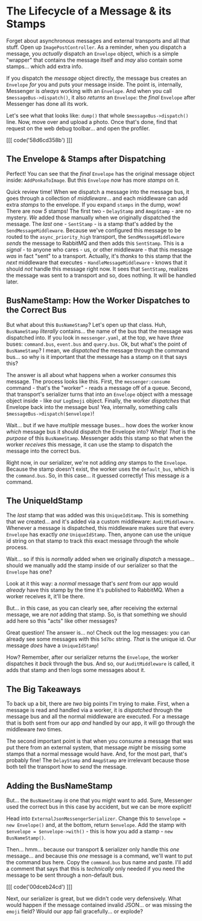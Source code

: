# The Lifecycle of a Message & its Stamps

Forget about asynchronous messages and external transports and all that stuff.
Open up `ImagePostController`. As a reminder, when you dispatch a message, you
*actually* dispatch an `Envelope` object, which is a simple "wrapper" that contains
the message itself and *may* also contain some stamps... which add extra info.

If you dispatch the *message* object directly, the message bus creates an
`Envelope` *for* you and puts your message inside. The point is, internally, Messenger
is *always* working with an `Envelope`. And when you call `$messageBus->dispatch()`,
it also *returns* an `Envelope`: the *final* `Envelope` after Messenger has
done all its work.

Let's see what that looks like: `dump()` that whole `$messageBus->dispatch()` line.
Now, move over and upload a photo. Once that's done, find that request on the
web debug toolbar... and open the profiler.

[[[ code('58d6cd358b') ]]]

## The Envelope & Stamps after Dispatching

Perfect! You can see that the *final* `Envelope` has the original message object
inside: `AddPonkaToImage`. But this `Envelope` *now* has more *stamps* on it.

Quick review time! When we dispatch a message into the message bus, it goes through
a collection of *middleware*... and each middleware can add extra *stamps* to the
envelope. If you expand `stamps` in the dump, wow! There are now *5* stamps! The
first two - `DelayStamp` and `AmqpStamp` - are no mystery. *We* added those
manually when we originally dispatched the message. The *last* one - `SentStamp` -
is a stamp that's added by the `SendMessageMiddleware`. Because we've configured
this message to be routed to the `async_priority_high` transport, the
`SendMessageMiddleware` *sends* the message to RabbitMQ and then adds this `SentStamp`.
This is a *signal* - to anyone who cares - us, or other middleware - that this
message *was* in fact "sent" to a transport. Actually, it's *thanks* to this
stamp that the *next* middleware that executes - `HandleMessageMiddleware` - knows
that it should *not* handle this message right now. It sees that `SentStamp`,
realizes the message was sent to a transport and so, does nothing. It will be
handled later.

## BusNameStamp: How the Worker Dispatches to the Correct Bus

But what about this `BusNameStamp`? Let's open up that class. Huh, `BusNameStamp`
*literally* contains... the name of the bus that the message was dispatched into.
If you look in `messenger.yaml`, at the top, we have *three* buses:
`command.bus`, `event.bus` and `query.bus`. Ok, but what's the point of
`BusNameStamp`? I mean, we *dispatched* the message through the command bus...
so why is it important that the message has a stamp on it that says this?

The answer is all about what happens when a worker *consumes* this message. The
process looks like this. First, the `messenger:consume` command - that's the "worker" -
reads a message off of a queue. Second, that transport's serializer turns that into
an `Envelope` object with a message object inside - like our `LogEmoji` object.
Finally, the worker *dispatches* that Envelope back into the message bus!
Yea, internally, something calls `$messageBus->dispatch($envelope)`!

Wait... but if we have *multiple* message buses... how does the worker know
*which* message bus it should dispatch the Envelope into? Whelp! *That* is
the *purpose* of this `BusNameStamp`. Messenger adds this stamp so that when the
worker *receives* this message, it can use the stamp to dispatch the message into
the correct bus.

Right now, in our serializer, we're not adding *any* stamps to the `Envelope`.
Because the stamp doesn't exist, the worker uses the `default_bus`, which is
the `command.bus`. So, in this case... it guessed correctly! This message *is*
a command.

## The UniqueIdStamp

The *last* stamp that was added was this `UniqueIdStamp`. This is something
that *we* created... and it's added via a custom middleware: `AuditMiddleware`.
Whenever a message is dispatched, this middleware makes sure that every `Envelope`
has exactly *one* `UniqueIdStamp`. Then, anyone can use the unique id string on
that stamp to track *this* exact message through the whole process.

Wait... so if this is *normally* added when we originally *dispatch* a message...
should we manually add the stamp inside of our serializer so that the `Envelope`
has one?

Look at it this way: a *normal* message that's *sent* from our app would *already*
have this stamp by the time it's published to RabbitMQ. When a worker receives
it, it'll be there.

But... in this case, as you can clearly see, after receiving the external message,
we are *not* adding that stamp. So, is that something we should add here so this
"acts" like other messages?

Great question! The answer is... no! Check out the log messages: you can already
see some messages with this `5d7bc` string. *That* is the unique id. Our message
*does* have a `UniqueIdStamp`!

How? Remember, after our serializer returns the `Envelope`, the worker dispatches
it *back* through the bus. And so, our `AuditMiddleware` is called, it adds that
stamp and then logs some messages about it.

## The Big Takeaways

To back up a bit, there are *two* big points I'm trying to make. First, when a
message is read and handled via a worker, it is *dispatched* through the message
bus and all the normal middleware are executed. For a message that is both sent
from our app *and* handled by our app, it will go through the middleware *two* times.

The second important point is that when you consume a message that was put there
from an external system, that message *might* be missing some stamps that a normal
message would have. And, for the most part, that's probably fine! The `DelayStamp`
and `AmqpStamp` are irrelevant because those both tell the transport how to
*send* the message.

## Adding the BusNameStamp

But... the `BusNameStamp` *is* one that you might want to add. Sure, Messenger
used the correct bus in this case by accident, but we can be more explicit!

Head into `ExternalJsonMessengerSerializer`. Change this to
`$envelope = new Envelope()` and, at the bottom, return `$envelope`. Add the stamp
with `$envelope = $envelope->with()` - this is how you add a stamp -
`new BusNameStamp()`.

Then... hmm... because our transport & serializer only handle this *one* message...
and because this *one* message is a command, we'll want to put the command bus
here. Copy the `command.bus` bus name and paste. I'll add a comment that says that
this is *technically* only needed if you need the message to be sent through a
non-default bus.

[[[ code('00dceb24cd') ]]]

Next, our serializer is great, but we didn't code very defensively. What would
happen if the message contained invalid JSON... or was missing the `emoji` field?
Would our app fail gracefully... or explode?
